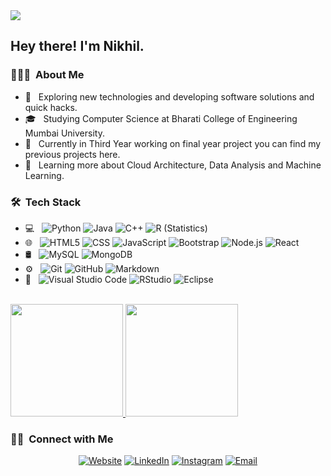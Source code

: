 <img src="https://vertassets.blob.core.windows.net/image/f0face00/f0face00-9905-437a-9599-ff898a3909e7/hacker_reg_new.jpg">

<h2> Hey there! I'm Nikhil.</h2>

<h3> 👨🏻‍💻 &nbsp;About Me </h3>

- 🤔 &nbsp; Exploring new technologies and developing software solutions and quick hacks.
- 🎓 &nbsp; Studying Computer Science at Bharati College of Engineering Mumbai University.
- 💼 &nbsp; Currently in Third Year working on final year project you can find my previous projects here.
- 🌱 &nbsp; Learning more about Cloud Architecture, Data Analysis and Machine Learning.

<h3> 🛠 &nbsp;Tech Stack</h3>

- 💻 &nbsp;
  ![Python](https://img.shields.io/badge/-Python-333333?style=flat&logo=python)
  ![Java](https://img.shields.io/badge/-Java-333333?style=flat&logo=Java&logoColor=007396)
  ![C++](https://img.shields.io/badge/-C++-333333?style=flat&logo=C%2B%2B&logoColor=00599C)
  ![R (Statistics)](https://img.shields.io/badge/-R-333333?style=flat&logo=R&logoColor=276DC3)
- 🌐 &nbsp;
  ![HTML5](https://img.shields.io/badge/-HTML5-333333?style=flat&logo=HTML5)
  ![CSS](https://img.shields.io/badge/-CSS-333333?style=flat&logo=CSS3&logoColor=1572B6)
  ![JavaScript](https://img.shields.io/badge/-JavaScript-333333?style=flat&logo=javascript)
  ![Bootstrap](https://img.shields.io/badge/-Bootstrap-333333?style=flat&logo=bootstrap&logoColor=563D7C)
  ![Node.js](https://img.shields.io/badge/-Node.js-333333?style=flat&logo=node.js)
  ![React](https://img.shields.io/badge/-React-333333?style=flat&logo=react)
- 🛢 &nbsp;
  ![MySQL](https://img.shields.io/badge/-MySQL-333333?style=flat&logo=mysql)
  ![MongoDB](https://img.shields.io/badge/-MongoDB-333333?style=flat&logo=mongodb)
- ⚙️ &nbsp;
  ![Git](https://img.shields.io/badge/-Git-333333?style=flat&logo=git)
  ![GitHub](https://img.shields.io/badge/-GitHub-333333?style=flat&logo=github)
  ![Markdown](https://img.shields.io/badge/-Markdown-333333?style=flat&logo=markdown)
- 🔧 &nbsp;
  ![Visual Studio Code](https://img.shields.io/badge/-Visual%20Studio%20Code-333333?style=flat&logo=visual-studio-code&logoColor=007ACC)
  ![RStudio](https://img.shields.io/badge/-RStudio-333333?style=flat&logo=rstudio)
  ![Eclipse](https://img.shields.io/badge/-Eclipse-333333?style=flat&logo=eclipse-ide&logoColor=2C2255)

<br/>

<a href="https://github.com/NickSaw22">
  <img height="180em" src="https://github-readme-stats.vercel.app/api?username=NickSaw22&theme=buefy&show_icons=true" />
  <img height="180em" src="https://github-readme-stats.vercel.app/api/top-langs/?username=NickSaw22&theme=buefy&layout=compact" />
</a>

<br/>

<h3> 🤝🏻 &nbsp;Connect with Me </h3>

<p align="center">
<a href="https://www.nikhilsawant.com/"><img alt="Website" src="https://img.shields.io/badge/Website-www.nikhilsawant.com-blue?style=flat-square&logo=google-chrome"></a>
<a href="https://www.linkedin.com/in/nikhil-sawant-9a3243194/"><img alt="LinkedIn" src="https://img.shields.io/badge/LinkedIn-Nikhil%20Madhukar%20Sawant-blue?style=flat-square&logo=linkedin"></a>
<a href="https://www.instagram.com/nicksawant22"><img alt="Instagram" src="https://img.shields.io/badge/Instagram-nicksawant22-blue?style=flat-square&logo=instagram"></a>
<a href="mailto:sawantnikhil122@gmail.com"><img alt="Email" src="https://img.shields.io/badge/Email-sawantnikhil122@gmail.com-blue?style=flat-square&logo=gmail"></a>
</p>

